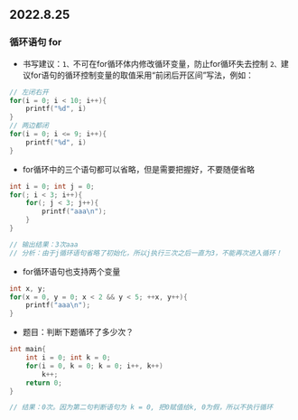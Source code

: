 ## 2022.8.25
### 循环语句 for
- 书写建议：`1、`不可在for循环体内修改循环变量，防止for循环失去控制   `2、`建议for语句的循环控制变量的取值采用“前闭后开区间”写法，例如：
```c
// 左闭右开
for(i = 0; i < 10; i++){
    printf("%d", i)
}
// 两边都闭
for(i = 0; i <= 9; i++){
    printf("%d", i)
}
``` 
- for循环中的三个语句都可以省略，但是需要把握好，不要随便省略
```c
int i = 0; int j = 0;
for(; i < 3; i++){
    for(; j < 3; j++){
        printf("aaa\n");
    }
}

// 输出结果：3次aaa
// 分析：由于j循环语句省略了初始化，所以j执行三次之后一直为3，不能再次进入循环！
```
- for循环语句也支持两个变量
```c
int x, y;
for(x = 0, y = 0; x < 2 && y < 5; ++x, y++){
    printf("aaa\n");
}
```
- 题目：判断下题循环了多少次？
```c
int main{
    int i = 0; int k = 0;
    for(i = 0, k = 0; k = 0; i++, k++)
        k++;
    return 0;
}

// 结果：0次。因为第二句判断语句为 k = 0, 把0赋值给k, 0为假，所以不执行循环

```